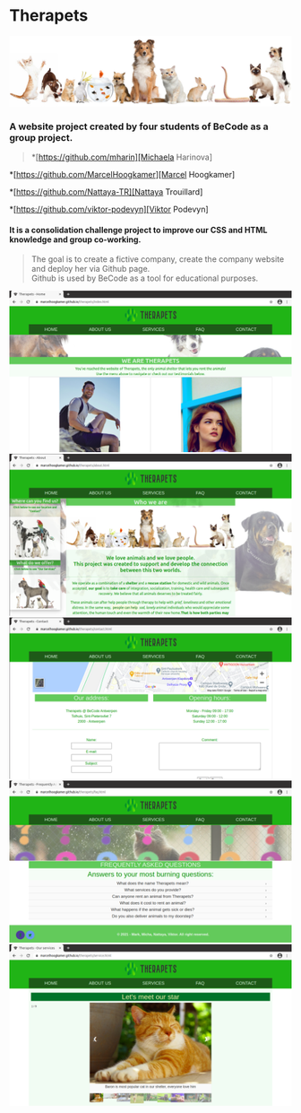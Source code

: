 # Therapets
![Image of animals](img/all-pets.jpeg)
### A website project created by four students of BeCode as a group project.


>*[https://github.com/mharin][Michaela Harinova]  

*[https://github.com/MarcelHoogkamer][Marcel Hoogkamer]   

*[https://github.com/Nattaya-TR][Nattaya Trouillard] 

*[https://github.com/viktor-podevyn][Viktor Podevyn]  

#### It is a consolidation challenge project to improve our CSS and HTML knowledge and group co-working.
> The goal is to create a fictive company, create the company website and deploy her via Github page.\
Github is used by BeCode as a tool for educational purposes.


![Screenshot HOME page](img/INDEX.png)
![Screenshot ABOUT page](img/ABOUT.png)
![Screenshot CONTACT page](img/CONTACT.png)
![Screenshot FAQ page](img/FAQ.png)
![Screenshot SERVICE page](img/SERVICE.png)

